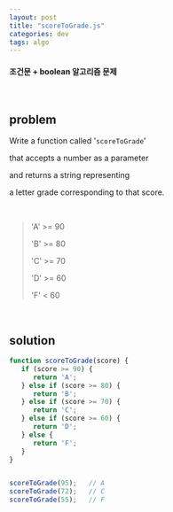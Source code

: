```yaml
---
layout: post
title: "scoreToGrade.js"
categories: dev
tags: algo
---
```


#### 조건문 + boolean 알고리즘 문제

<br>

## problem

Write a function called '`scoreToGrade`'

that accepts a number as a parameter

and returns a string representing

a letter grade corresponding to that score.

<br>

> 'A' >= 90
>
> 'B' >= 80
>
> 'C' >= 70
>
> 'D' >= 60
>
> 'F' < 60

<br>

## solution

```javascript
function scoreToGrade(score) {
   if (score >= 90) {
      return 'A';
   } else if (score >= 80) {
      return 'B';
   } else if (score >= 70) {
      return 'C';
   } else if (score >= 60) {
      return 'D';
   } else {
      return 'F';
   }
}


scoreToGrade(95);	// A
scoreToGrade(72);	// C
scoreToGrade(55);	// F
```

